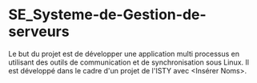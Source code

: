 # SE_Systeme-de-Gestion-de-serveurs
Le  but  du  projet  est  de  développer  une  application  multi  processus  en  utilisant  des  outils  de  communication  et  de synchronisation sous Linux. Il est développé dans le cadre d'un projet de l'ISTY avec &lt;Insérer Noms>.
